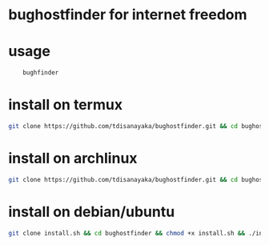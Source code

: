 # bughostfinder for internet freedom

# usage
```sh
    bughfinder
```


# install on termux
```sh
git clone https://github.com/tdisanayaka/bughostfinder.git && cd bughostfinder && chmod +x installertermux.sh && ./installertermux.sh
```

# install on archlinux
```sh
git clone https://github.com/tdisanayaka/bughostfinder.git && cd bughostfinder && chmod +x installerarch.sh && ./installerarch.sh
```
# install on debian/ubuntu

```sh
git clone install.sh && cd bughostfinder && chmod +x install.sh && ./install.sh
```

